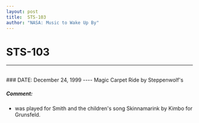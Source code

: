 ```yaml
---
layout: post
title:  STS-103
author: "NASA: Music to Wake Up By"
---
```


# STS-103
----
<br/>
### DATE: December 24, 1999
----
Magic Carpet Ride by Steppenwolf's

##### Comment:
* was played for Smith and the children's song Skinnamarink by Kimbo for Grunsfeld.
